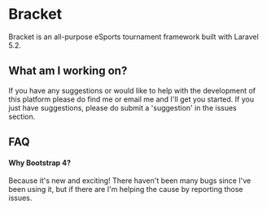 # Bracket

Bracket is an all-purpose eSports tournament framework built with Laravel 5.2.

## What am I working on?

If you have any suggestions or would like to help with the development of this platform please do find me or email me and I'll get you started. If you just have suggestions, please do submit a 'suggestion' in the issues section.

## FAQ

#### Why Bootstrap 4?

Because it's new and exciting! There haven't been many bugs since I've been using it, but if there are I'm helping the cause by reporting those issues.
